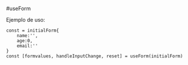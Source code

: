 #useForm

Ejemplo de uso:
```
const = initialForm{
    name:'',
    age:0,
    email:''
}
const [formvalues, handleInputChange, reset] = useForm(initialForm)
```